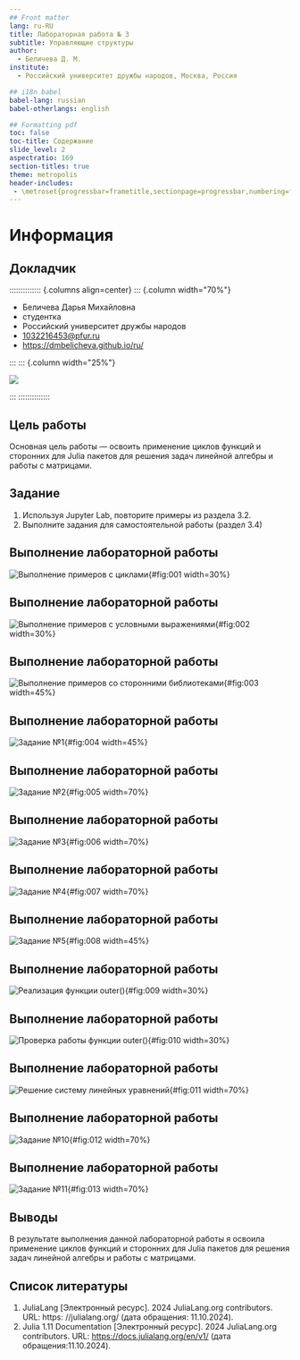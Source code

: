 ```yaml
---
## Front matter
lang: ru-RU
title: Лабораторная работа № 3
subtitle: Управляющие структуры
author:
  - Беличева Д. М.
institute:
  - Российский университет дружбы народов, Москва, Россия

## i18n babel
babel-lang: russian
babel-otherlangs: english

## Formatting pdf
toc: false
toc-title: Содержание
slide_level: 2
aspectratio: 169
section-titles: true
theme: metropolis
header-includes:
 - \metroset{progressbar=frametitle,sectionpage=progressbar,numbering=fraction}
---
```


# Информация

## Докладчик

:::::::::::::: {.columns align=center}
::: {.column width="70%"}

  * Беличева Дарья Михайловна
  * студентка
  * Российский университет дружбы народов
  * [1032216453@pfur.ru](mailto:1032216453@pfur.ru)
  * <https://dmbelicheva.github.io/ru/>

:::
::: {.column width="25%"}

![](./image/belicheva.jpg)

:::
::::::::::::::

## Цель работы

Основная цель работы — освоить применение циклов функций и сторонних для Julia
пакетов для решения задач линейной алгебры и работы с матрицами.

## Задание

1. Используя Jupyter Lab, повторите примеры из раздела 3.2.
2. Выполните задания для самостоятельной работы (раздел 3.4)

## Выполнение лабораторной работы

![Выполнение примеров с циклами](image/1.png){#fig:001 width=30%}

## Выполнение лабораторной работы

![Выполнение примеров с условными выражениями](image/2.png){#fig:002 width=30%}

## Выполнение лабораторной работы

![Выполнение примеров со сторонними библиотеками](image/3.png){#fig:003 width=45%}

## Выполнение лабораторной работы

![Задание №1](image/4.png){#fig:004 width=45%}

## Выполнение лабораторной работы

![Задание №2](image/5.png){#fig:005 width=70%}

## Выполнение лабораторной работы

![Задание №3](image/6.png){#fig:006 width=70%}

## Выполнение лабораторной работы

![Задание №4](image/7.png){#fig:007 width=70%}

## Выполнение лабораторной работы

![Задание №5](image/8.png){#fig:008 width=45%}

## Выполнение лабораторной работы

![Реализация функции outer()](image/9.png){#fig:009 width=30%}

## Выполнение лабораторной работы

![Проверка работы функции outer()](image/10.png){#fig:010 width=30%}

## Выполнение лабораторной работы

![Решение систему линейных уравнений](image/11.png){#fig:011 width=70%}

## Выполнение лабораторной работы

![Задание №10](image/12.png){#fig:012 width=70%}

## Выполнение лабораторной работы

![Задание №11](image/13.png){#fig:013 width=70%}

## Выводы

В результате выполнения данной лабораторной работы я освоила применение циклов функций и сторонних для Julia
пакетов для решения задач линейной алгебры и работы с матрицами.

## Список литературы

1. JuliaLang [Электронный ресурс]. 2024 JuliaLang.org contributors. URL: https: //julialang.org/ (дата обращения: 11.10.2024).
2. Julia 1.11 Documentation [Электронный ресурс]. 2024 JuliaLang.org
contributors. URL: https://docs.julialang.org/en/v1/ (дата обращения:11.10.2024).